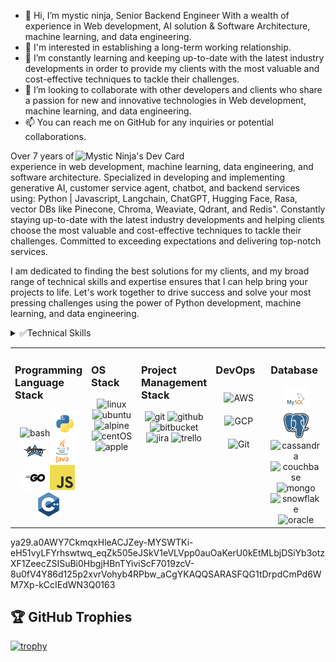 - 👋 Hi, I’m mystic ninja, Senior Backend Engineer With a wealth of experience in Web development, AI solution & Software Architecture, machine learning, and data engineering.
- 👀 I'm interested in establishing a long-term working relationship. 
- 🌱 I’m constantly learning and keeping up-to-date with the latest industry developments in order to provide my clients with the most valuable and cost-effective techniques to tackle their challenges.
- 💞️ I’m looking to collaborate with other developers and clients who share a passion for new and innovative technologies in Web development, machine learning, and data engineering.
- 📫 You can reach me on GitHub for any inquiries or potential collaborations.

<a href="https://app.daily.dev/mysticnin"><img align="right" src="https://api.daily.dev/devcards/a6bc63ac1d104f2db44a3c115cf03f40.png?r=bw2" width="400" alt="Mystic Ninja's Dev Card"/></a>

Over 7 years of experience in web development, machine learning, data engineering, and software architecture. 
Specialized in developing and implementing generative AI, customer service agent, chatbot, and backend services using: Python | Javascript, Langchain, ChatGPT, Hugging Face, Rasa, vector DBs like Pinecone, Chroma, Weaviate, Qdrant, and Redis". 
Constantly staying up-to-date with the latest industry developments and helping clients choose the most valuable and cost-effective techniques to tackle their challenges. 
Committed to exceeding expectations and delivering top-notch services.

I am dedicated to finding the best solutions for my clients, and my broad range of technical skills and expertise ensures that I can help bring your projects to life. 
Let's work together to drive success and solve your most pressing challenges using the power of Python development, machine learning, and data engineering.

<details>
  <summary>✅Technical Skills</summary>
  <ul>
    <li>✔ Programming languages: Python, Golang, JavaScript</li>
    <li>✔ Web technologies: Django, Flask, gin-gonic, React, Next.js, Typescript, Tailwind CSS</li>
    <li>✔ Haystack, RabbitMQ/Kafka, ElasticSearch</li>
    <li>✔ RDB: PostgreSQL, MariaDB, SQLite</li>
    <li>✔ NoSQL: MongoDB, InfluxDB, Firebase, Cassandra, Redis</li>
    <li>✔ API: REST, JSON APIS, SOAP, gRPC, GraphQL - Apollo</li>
    <li>✔ Deep Learning libraries: Tensorflow, Scikit-Learn, PyTorch</li>
    <li>✔ Data analysis: Pandas/Polars, Numpy, Scipy, Ballerina</li>
    <li>✔ Databricks, Apache Spark, AVRO</li>
    <li>✔ Data Visualization: Bokeh, D3.js, Matplotlib</li>
    <li>✔ RabbitMQ/Kafka, ElasticSearch</li>
    <li>✔ Task queues: Celery, Redis Queue(RQ)</li>
    <li>✔ Docker, Kubernetes</li>
    <li>✔ Web Scraping ( BeautifulSoup, Selenium, Scrapy, Puppeteer, Cheerio)</li>
    <li>✔ Automation ( Selenium webdriver, Zapier )</li>
    <li>✔ Data-Driven Python web apps (Dash / Plotly / Streamlit)</li>
    <li>✔ AWS S3, Lambda, EC2, Cognito, CloudWatch, DynamoDB, API Gateway, RDS, Elastic IP, Router</li>
    <li>✔ Web Scraping & Crawling: Automation for page movement & button action, bypassing captcha & scraping defender, Implementation for proxy rotation</li>
    <li>✔ AI: Langchain, OpenAI, GPT & Hugging face, Pinecone & Weaviate & Chroma, Supabase & Firebase, Zapier NLA</li>
    <li>✔ Data Engineering & ML: Numpy, Polars, pandas, tensorflow, Scipy, Scikit-learn, Pytorch</li>
    <li>✔ Bubble.io</li>
  </ul>
</details>

<table><tr><td valign="top" width="20%">



### Programming Language Stack 
<div align="center">  
  <img src="https://www.vectorlogo.zone/logos/gnu_bash/gnu_bash-icon.svg" alt="bash" title="bash" title="bash" width="40" height="40"/>  
  <img src="https://raw.githubusercontent.com/github/explore/80688e429a7d4ef2fca1e82350fe8e3517d3494d/topics/python/python.png" alt="python" title="python" width="40" height="40"/> 
  <img src="https://raw.githubusercontent.com/github/explore/b15b6cf1726418913aafbf337a749dded180279d/topics/groovy/groovy.png" alt="groovy" title="groovy" width="40" height="40"/>  
  <img src="https://raw.githubusercontent.com/github/explore/80688e429a7d4ef2fca1e82350fe8e3517d3494d/topics/java/java.png" alt="java" title="java8" width="40" height="40"/>  
  <img src="https://raw.githubusercontent.com/github/explore/80688e429a7d4ef2fca1e82350fe8e3517d3494d/topics/go/go.png" alt="go" title="go" width="40" height="40"/>  
  <img src="https://raw.githubusercontent.com/github/explore/80688e429a7d4ef2fca1e82350fe8e3517d3494d/topics/javascript/javascript.png" alt="javascipt" title="javascript" width="40" height="40"/> 
  <img src="https://raw.githubusercontent.com/github/explore/80688e429a7d4ef2fca1e82350fe8e3517d3494d/topics/cpp/cpp.png" alt="cpp" title="cpp" width="40" height="40"/>
</div>

</td><td valign="top" width="20%">



### OS Stack  
<div align="center">   
  <img src="https://brandlogos.net/wp-content/uploads/2020/03/Linux-logo.png" alt="linux" title="linux" width="40" height="40"/>  
  <img src="https://www.vectorlogo.zone/logos/ubuntu/ubuntu-icon.svg" alt="ubuntu" title="ubuntu" width="40" height="40"/>  
  <img src="https://www.vectorlogo.zone/logos/alpinelinux/alpinelinux-icon.svg" alt="alpine" title="alpine" width="40" height="40"/> 
  <img src="https://www.vectorlogo.zone/logos/centos/centos-icon.svg" alt="centOS" title="centOS" width="40" height="40"/>
  <img src="https://www.vectorlogo.zone/logos/apple/apple-icon.svg" alt="apple" title="apple" width="25" height="40"/>
</div>

</td><td valign="top" width="20%">



### Project Management Stack 
<div align="center">   
  <img src="https://www.vectorlogo.zone/logos/git-scm/git-scm-icon.svg" alt="git" title="git" width="40" height="40"/>  
  <img src="https://www.vectorlogo.zone/logos/github/github-icon.svg" alt="github" title="github" width="40" height="40"/> 
  <img src="https://www.vectorlogo.zone/logos/bitbucket/bitbucket-icon.svg" alt="bitbucket" title="bitbucket" width="40" height="40"/>  
  <img src="https://www.vectorlogo.zone/logos/atlassian_jira/atlassian_jira-icon.svg" alt="jira" title="jira" width="40" height="40"/> 
  <img src="https://www.vectorlogo.zone/logos/trello/trello-icon.svg" alt="trello" title="trello" width="40" height="40"/>
</div>

</td><td valign="top" width="20%">



### DevOps  
<div align="center">  
  <img style="margin: 10px" src="https://profilinator.rishav.dev/skills-assets/amazonwebservices-original-wordmark.svg" alt="AWS" height="50" />  
  <img style="margin: 10px" src="https://profilinator.rishav.dev/skills-assets/google_cloud-icon.svg" alt="GCP" height="50" />  
  <img style="margin: 10px" src="https://profilinator.rishav.dev/skills-assets/git-scm-icon.svg" alt="Git" height="50" />  
</div>  



</td><td valign="top" width="20%">


  
### Database  
<div align="center">  
  <img src="https://raw.githubusercontent.com/github/explore/80688e429a7d4ef2fca1e82350fe8e3517d3494d/topics/mysql/mysql.png" alt="mysql" title="mysql" width="40" height="40"/>  
  <img src="https://raw.githubusercontent.com/github/explore/80688e429a7d4ef2fca1e82350fe8e3517d3494d/topics/postgresql/postgresql.png" alt="postgresql" title="postgresql" width="40" height="40"/>  
  <img src="https://www.vectorlogo.zone/logos/apache_cassandra/apache_cassandra-icon.svg" alt="cassandra" title="cassandra" width="40" height="40"/> 
  <img src="https://www.vectorlogo.zone/logos/couchbase/couchbase-icon.svg" alt="couchbase" title="couchbase" width="40" height="40"/> 
  <img src="https://www.vectorlogo.zone/logos/mongodb/mongodb-icon.svg" alt="mongo" title="mongo" width="40" height="40"/>
  <img src="https://www.vectorlogo.zone/logos/snowflake/snowflake-icon.svg" alt="snowflake" title="snowflake" width="40" height="40"/>
  <img src="https://www.vectorlogo.zone/logos/oracle/oracle-icon.svg" alt="oracle" title="oracle" width="40" height="40"/>
</div>

</td></tr></table>  
ya29.a0AWY7CkmqxHleACJZey-MYSWTKi-eH51vyLFYrhswtwq_eqZk505eJSkV1eVLVpp0auOaKerU0kEtMLbjDSiYb3otzXF1ZeecZSISuBi0HbgjHBnTYiviScF7019zcV-8u0fV4Y86d125p2xvrVohyb4RPbw_aCgYKAQQSARASFQG1tDrpdCmPd6WM7Xp-kCcIEdWN3Q0163

## 🏆 GitHub Trophies
[![trophy](https://github-profile-trophy.vercel.app/?username=mysticnin&column=8)](https://github-profile-trophy.vercel.app/?username=mysticnin&column=8)

